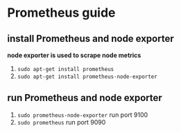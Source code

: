# Prometheus guide
## install Prometheus and node exporter
**node exporter is used to scrape node metrics**
1. `sudo apt-get install prometheus`
2. `sudo apt-get install prometheus-node-exporter`
## run Prometheus and node exporter
1. `sudo prometheus-node-exporter` run port 9100
2. `sudo prometheus` run port 9090